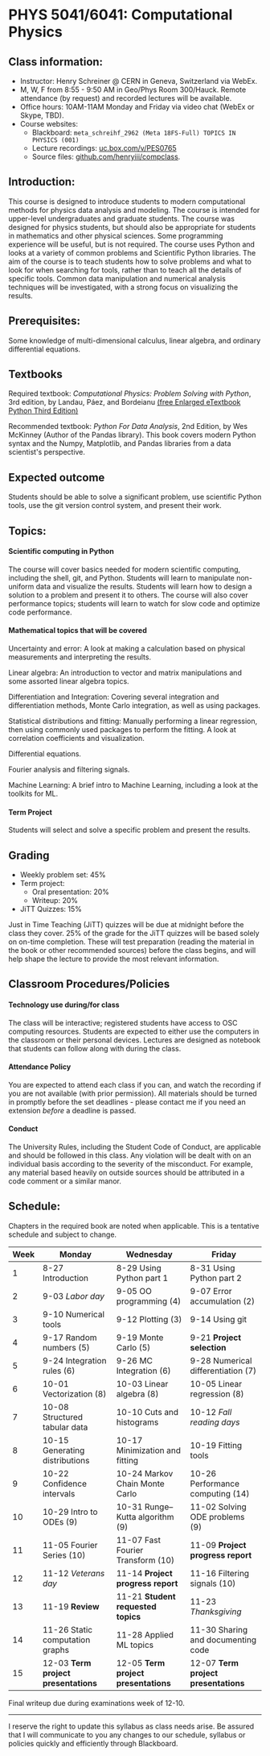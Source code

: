 # PHYS 5041/6041: Computational Physics

## Class information:
* Instructor: Henry Schreiner @ CERN in Geneva, Switzerland via WebEx.
* M, W, F from 8:55 - 9:50 AM in Geo/Phys Room 300/Hauck. Remote attendance (by request) and recorded lectures will be available.
* Office hours: 10AM-11AM Monday and Friday via video chat (WebEx or Skype, TBD).
* Course websites:
    - Blackboard: `meta_schreihf_2962 (Meta 18FS-Full) TOPICS IN PHYSICS (001)`
    - Lecture recordings: [uc.box.com/v/PES0765](https://uc.box.com/v/PES0765)
    - Source files: [github.com/henryiii/compclass](https://github.com/henryiii/compclass).

## Introduction:
This course is designed to introduce students to modern computational methods for physics data analysis and modeling. The course is intended for upper-level undergraduates and graduate students. The course was designed for physics students, but should also be appropriate for students in mathematics and other physical sciences.  Some programming experience will be useful, but is not required. The course uses Python and looks at a variety of common problems and Scientific Python libraries. The aim of the course is to teach students how to solve problems and what to look for when searching for tools, rather than to teach all the details of specific tools. Common data manipulation and numerical analysis techniques will be investigated, with a strong focus on visualizing the results.

## Prerequisites:

Some knowledge of multi-dimensional calculus, linear algebra, and ordinary differential equations.

## Textbooks
Required textbook: *Computational Physics: Problem Solving with Python*, 3rd edition, by Landau, Páez, and Bordeianu [(free Enlarged eTextbook Python Third Edition)](https://www.eidos.ic.i.u-tokyo.ac.jp/~tau/lecture/computational_physics/docs/computational_physics.pdf)

Recommended textbook: *Python For Data Analysis*, 2nd Edition, by Wes McKinney (Author of the Pandas library). This book covers modern Python syntax and the Numpy, Matplotlib, and Pandas libraries from a data scientist's perspective.

## Expected outcome

Students should be able to solve a significant problem, use scientific Python tools, use the git version control system, and present their work. 

## Topics:

#### Scientific computing in Python
The course will cover basics needed for modern scientific computing, including the shell, git, and Python. Students will learn to manipulate non-uniform data and visualize the results. Students will learn how to design a solution to a problem and present it to others. The course will also cover performance topics; students will learn to watch for slow code and optimize code performance.

#### Mathematical topics that will be covered
Uncertainty and error: A look at making a calculation based on physical measurements and interpreting the results.

Linear algebra: An introduction to vector and matrix manipulations and some assorted linear algebra topics.

Differentiation and Integration:  Covering several integration and differentiation methods, Monte Carlo integration, as well as using packages.

Statistical distributions and fitting: Manually performing a linear regression, then using commonly used packages to perform the fitting. A look at correlation coefficients and visualization.

Differential equations.

Fourier analysis and filtering signals.

Machine Learning: A brief intro to Machine Learning, including a look at the toolkits for ML.

#### Term Project

Students will select and solve a specific problem and present the results.

## Grading
* Weekly problem set: 45%
* Term project:
    * Oral presentation: 20%
    * Writeup: 20%
* JiTT Quizzes: 15%

Just in Time Teaching (JiTT) quizzes will be due at midnight before the class they cover. 25% of the grade for the JiTT quizzes will be based solely on on-time completion. These will test preparation (reading the material in the book or other recommended sources) before the class begins, and will help shape the lecture to provide the most relevant information.

## Classroom Procedures/Policies

#### Technology use during/for class

The class will be interactive; registered students have access to OSC computing resources. Students are expected to either use the computers in the classroom or their personal devices. Lectures are designed as notebook that students can follow along with during the class.

#### Attendance Policy

You are expected to attend each class if you can, and watch the recording if you are not available (with prior permission). All materials should be turned in promptly before the set deadlines - please contact me if you need an extension *before* a deadline is passed.

#### Conduct

The University Rules, including the Student Code of Conduct, are applicable and should be followed in this class. Any violation will be dealt with on an individual basis according to the severity of the misconduct. For example, any material based heavily on outside sources should be attributed in a code comment or a similar manor.


## Schedule:

Chapters in the required book are noted when applicable. This is a tentative schedule and subject to change.

| Week | Monday                       | Wednesday                  | Friday              |
|------|------------------------------|----------------------------|---------------------|
| 1  | 8-27  Introduction             | 8-29 Using Python part 1   | 8-31 Using Python part 2 |
| 2  | 9-03  *Labor day*              | 9-05 OO programming (4)    | 9-07 Error accumulation (2) |
| 3  | 9-10  Numerical tools          | 9-12 Plotting (3)          | 9-14 Using git |
| 4  | 9-17  Random numbers (5)       | 9-19 Monte Carlo (5)       | 9-21  **Project selection** |
| 5  | 9-24  Integration rules (6)    | 9-26 MC Integration (6)    | 9-28 Numerical differentiation (7) |
| 6  | 10-01 Vectorization (8)        | 10-03 Linear algebra (8)   | 10-05 Linear regression (8) |
| 7  | 10-08 Structured tabular data  | 10-10 Cuts and histograms  | 10-12 *Fall reading days* |
| 8  | 10-15 Generating distributions | 10-17 Minimization and fitting | 10-19 Fitting tools |
| 9  | 10-22 Confidence intervals     | 10-24 Markov Chain Monte Carlo | 10-26 Performance computing (14) |
| 10 | 10-29 Intro to ODEs (9)        | 10-31 Runge–Kutta algorithm (9) | 11-02 Solving ODE problems (9) |
| 11 | 11-05 Fourier Series (10)      | 11-07 Fast Fourier Transform (10) | 11-09 **Project progress report** |
| 12 | 11-12 *Veterans day*           | 11-14 **Project progress report** | 11-16 Filtering signals (10) |
| 13 | 11-19 **Review**               | 11-21 **Student requested topics** | 11-23 *Thanksgiving* |
| 14 | 11-26 Static computation graphs | 11-28 Applied ML topics | 11-30 Sharing and documenting code |
| 15 | 12-03 **Term project presentations** | 12-05 **Term project presentations** | 12-07 **Term project presentations** |

Final writeup due during examinations week of 12-10.

------------------------- 

I reserve the right to update this syllabus as class needs arise. Be assured that I will communicate to you any changes to our schedule, syllabus or policies quickly and efficiently through Blackboard.
